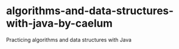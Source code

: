 # algorithms-and-data-structures-with-java-by-caelum
Practicing algorithms and data structures with Java
